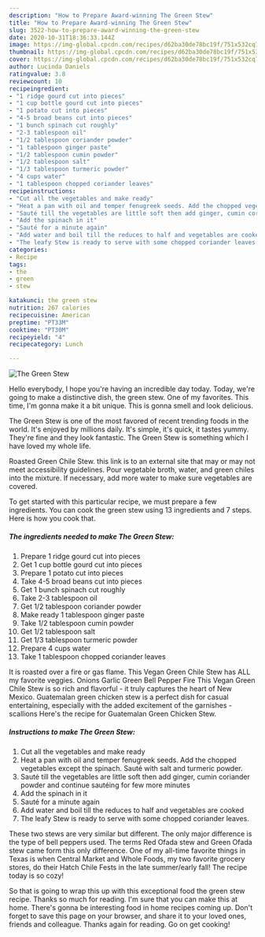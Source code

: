 ```yaml
---
description: "How to Prepare Award-winning The Green Stew"
title: "How to Prepare Award-winning The Green Stew"
slug: 3522-how-to-prepare-award-winning-the-green-stew
date: 2020-10-31T18:36:33.144Z
image: https://img-global.cpcdn.com/recipes/d62ba30de78bc19f/751x532cq70/the-green-stew-recipe-main-photo.jpg
thumbnail: https://img-global.cpcdn.com/recipes/d62ba30de78bc19f/751x532cq70/the-green-stew-recipe-main-photo.jpg
cover: https://img-global.cpcdn.com/recipes/d62ba30de78bc19f/751x532cq70/the-green-stew-recipe-main-photo.jpg
author: Lucinda Daniels
ratingvalue: 3.8
reviewcount: 10
recipeingredient:
- "1 ridge gourd cut into pieces"
- "1 cup bottle gourd cut into pieces"
- "1 potato cut into pieces"
- "4-5 broad beans cut into pieces"
- "1 bunch spinach cut roughly"
- "2-3 tablespoon oil"
- "1/2 tablespoon coriander powder"
- "1 tablespoon ginger paste"
- "1/2 tablespoon cumin powder"
- "1/2 tablespoon salt"
- "1/3 tablespoon turmeric powder"
- "4 cups water"
- "1 tablespoon chopped coriander leaves"
recipeinstructions:
- "Cut all the vegetables and make ready"
- "Heat a pan with oil and temper fenugreek seeds. Add the chopped vegetables except the spinach. Sauté with salt and turmeric powder."
- "Sauté till the vegetables are little soft then add ginger, cumin coriander powder and continue sautéing for few more minutes"
- "Add the spinach in it"
- "Sauté for a minute again"
- "Add water and boil till the reduces to half and vegetables are cooked"
- "The leafy Stew is ready to serve with some chopped coriander leaves."
categories:
- Recipe
tags:
- the
- green
- stew

katakunci: the green stew 
nutrition: 267 calories
recipecuisine: American
preptime: "PT33M"
cooktime: "PT30M"
recipeyield: "4"
recipecategory: Lunch

---
```



![The Green Stew](https://img-global.cpcdn.com/recipes/d62ba30de78bc19f/751x532cq70/the-green-stew-recipe-main-photo.jpg)

Hello everybody, I hope you're having an incredible day today. Today, we're going to make a distinctive dish, the green stew. One of my favorites. This time, I'm gonna make it a bit unique. This is gonna smell and look delicious.

The Green Stew is one of the most favored of recent trending foods in the world. It's enjoyed by millions daily. It's simple, it's quick, it tastes yummy. They're fine and they look fantastic. The Green Stew is something which I have loved my whole life.

Roasted Green Chile Stew. this link is to an external site that may or may not meet accessibility guidelines. Pour vegetable broth, water, and green chiles into the mixture. If necessary, add more water to make sure vegetables are covered.


To get started with this particular recipe, we must prepare a few ingredients. You can cook the green stew using 13 ingredients and 7 steps. Here is how you cook that.

<!--inarticleads1-->

##### The ingredients needed to make The Green Stew:

1. Prepare 1 ridge gourd cut into pieces
1. Get 1 cup bottle gourd cut into pieces
1. Prepare 1 potato cut into pieces
1. Take 4-5 broad beans cut into pieces
1. Get 1 bunch spinach cut roughly
1. Take 2-3 tablespoon oil
1. Get 1/2 tablespoon coriander powder
1. Make ready 1 tablespoon ginger paste
1. Take 1/2 tablespoon cumin powder
1. Get 1/2 tablespoon salt
1. Get 1/3 tablespoon turmeric powder
1. Prepare 4 cups water
1. Take 1 tablespoon chopped coriander leaves


It is roasted over a fire or gas flame. This Vegan Green Chile Stew has ALL my favorite veggies. Onions Garlic Green Bell Pepper Fire This Vegan Green Chile Stew is so rich and flavorful - it truly captures the heart of New Mexico. Guatemalan green chicken stew is a perfect dish for casual entertaining, especially with the added excitement of the garnishes - scallions Here&#39;s the recipe for Guatemalan Green Chicken Stew. 

<!--inarticleads2-->

##### Instructions to make The Green Stew:

1. Cut all the vegetables and make ready
1. Heat a pan with oil and temper fenugreek seeds. Add the chopped vegetables except the spinach. Sauté with salt and turmeric powder.
1. Sauté till the vegetables are little soft then add ginger, cumin coriander powder and continue sautéing for few more minutes
1. Add the spinach in it
1. Sauté for a minute again
1. Add water and boil till the reduces to half and vegetables are cooked
1. The leafy Stew is ready to serve with some chopped coriander leaves.


These two stews are very similar but different. The only major difference is the type of bell peppers used. The terms Red Ofada stew and Green Ofada stew came form this only difference. One of my all-time favorite things in Texas is when Central Market and Whole Foods, my two favorite grocery stores, do their Hatch Chile Fests in the late summer/early fall! The recipe today is so cozy! 

So that is going to wrap this up with this exceptional food the green stew recipe. Thanks so much for reading. I'm sure that you can make this at home. There's gonna be interesting food in home recipes coming up. Don't forget to save this page on your browser, and share it to your loved ones, friends and colleague. Thanks again for reading. Go on get cooking!
